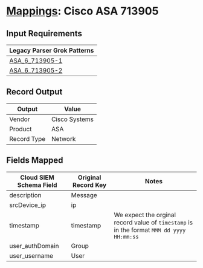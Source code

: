 # [Mappings](README.md): Cisco ASA 713905

## Input Requirements

|Legacy Parser Grok Patterns|
|-------------|
|[ASA_6_713905-1](../legacy_parsers/ASA_6_713905-1.md)|
|[ASA_6_713905-2](../legacy_parsers/ASA_6_713905-2.md)|

## Record Output

|Output|Value|
|------|-----|
|Vendor|Cisco Systems|
|Product|ASA|
|Record Type|Network|

## Fields Mapped

|Cloud SIEM Schema Field|Original Record Key|Notes|
|-----------------------|-------------------|-----|
|description|Message||
|srcDevice_ip|ip||
|timestamp|timestamp|We expect the orginal record value of `timestamp` is in the format `MMM dd yyyy HH:mm:ss`|
|user_authDomain|Group||
|user_username|User||

